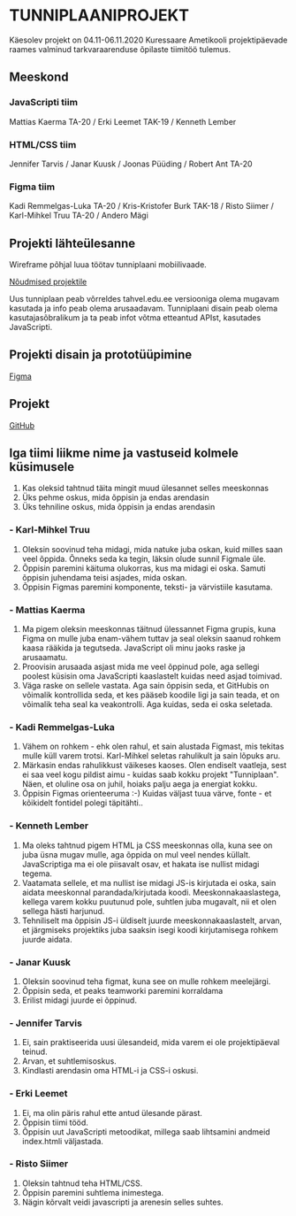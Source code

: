# TUNNIPLAANIPROJEKT
Käesolev projekt on 04.11-06.11.2020 Kuressaare Ametikooli projektipäevade raames valminud tarkvaraarenduse õpilaste tiimitöö tulemus.

## Meeskond
### JavaScripti tiim
Mattias Kaerma TA-20 / Erki Leemet TAK-19 / Kenneth Lember

### HTML/CSS tiim
Jennifer Tarvis / Janar Kuusk / Joonas Püüding / Robert Ant TA-20

### Figma tiim
Kadi Remmelgas-Luka TA-20 / Kris-Kristofer Burk TAK-18 / Risto Siimer / Karl-Mihkel Truu TA-20 / Andero Mägi

## Projekti lähteülesanne
Wireframe põhjal luua töötav tunniplaani mobiilivaade. <br/>

[Nõudmised projektile](https://github.com/kuressaareametikool/tarkvaraprojektid/wiki/2020%E2%88%9521-PROJEKT-nr-2-%E2%80%92-Tahvli-tunniplaan)<br/>

Uus tunniplaan peab võrreldes tahvel.edu.ee versiooniga olema mugavam kasutada ja info peab olema arusaadavam. Tunniplaani disain peab olema kasutajasõbralikum ja ta peab infot võtma etteantud APIst, kasutades JavaScripti.

## Projekti disain ja prototüüpimine
[Figma](https://www.figma.com/file/O0yhjc7zTjdfMnYG9zTAi6/TA-Projekt__20-2__Tunniplaan-wireframe?node-id=6%3A13)

## Projekt
[GitHub](https://github.com/krlmhkl/tunniplaaniprojekt-tiim-v)<br/>

## Iga tiimi liikme nime ja vastuseid kolmele küsimusele
1. Kas oleksid tahtnud täita mingit muud ülesannet selles meeskonnas
2. Üks pehme oskus, mida õppisin ja endas arendasin
3. Üks tehniline oskus, mida õppisin ja endas arendasin

### - Karl-Mihkel Truu
1. Oleksin soovinud teha midagi, mida natuke juba oskan, kuid milles saan veel õppida. Õnneks seda ka tegin, läksin olude sunnil Figmale üle.
2. Õppisin paremini käituma olukorras, kus ma midagi ei oska. Samuti õppisin juhendama teisi asjades, mida oskan.
3. Õppisin Figmas paremini komponente, teksti- ja värvistiile kasutama.

### - Mattias Kaerma
1. Ma pigem oleksin meeskonnas täitnud ülessannet Figma grupis, kuna Figma on mulle juba enam-vähem tuttav ja seal oleksin saanud rohkem kaasa rääkida ja tegutseda. JavaScript oli minu jaoks raske ja arusaamatu.
2. Proovisin arusaada asjast mida me veel õppinud pole, aga sellegi poolest küsisin oma JavaScripti kaaslastelt kuidas need asjad toimivad.
3. Väga raske on sellele vastata. Aga sain õppisin seda, et GitHubis on võimalik kontrollida seda, et kes pääseb koodile ligi ja sain teada, et on võimalik teha seal ka veakontrolli. Aga kuidas, seda ei oska seletada.

### - Kadi Remmelgas-Luka
1. Vähem on rohkem -  ehk olen rahul, et sain alustada Figmast, mis tekitas mulle küll varem trotsi. Karl-Mihkel seletas rahulikult ja sain lõpuks aru.
2. Märkasin endas rahulikkust väikeses kaoses. Olen endiselt vaatleja, sest ei saa veel kogu pildist aimu - kuidas saab kokku projekt "Tunniplaan". Näen, et oluline osa on juhil, hoiaks palju aega ja energiat kokku.
3. Õppisin Figmas orienteeruma :-) Kuidas väljast tuua värve, fonte - et kõikidelt fontidel polegi täpitähti..

### - Kenneth Lember
1. Ma oleks tahtnud pigem HTML ja CSS meeskonnas olla, kuna see on juba üsna mugav mulle, aga õppida on mul veel nendes küllalt. JavaScriptiga ma ei ole piisavalt osav, et hakata ise nullist midagi tegema.
2. Vaatamata sellele, et ma nullist ise midagi JS-is kirjutada ei oska, sain aidata meeskonnal parandada/kirjutada koodi. Meeskonnakaaslastega, kellega varem kokku puutunud pole, suhtlen juba mugavalt, nii et olen sellega hästi harjunud.
3. Tehniliselt ma õppisin JS-i üldiselt juurde meeskonnakaaslastelt, arvan, et järgmiseks projektiks juba saaksin isegi koodi kirjutamisega rohkem juurde aidata.

### - Janar Kuusk
1. Oleksin soovinud teha figmat, kuna see on mulle rohkem meelejärgi.
2. Õppisin seda, et peaks teamworki paremini korraldama
3. Erilist midagi juurde ei õppinud.

### - Jennifer Tarvis
1. Ei, sain praktiseerida uusi ülesandeid, mida varem ei ole projektipäeval teinud.
2. Arvan, et suhtlemisoskus.
3. Kindlasti arendasin oma HTML-i ja CSS-i oskusi.

### - Erki Leemet
1. Ei, ma olin päris rahul ette antud ülesande pärast.
2. Õppisin tiimi tööd.
3. Õppisin uut JavaScripti metoodikat, millega saab lihtsamini andmeid index.htmli väljastada.

### - Risto Siimer
1. Oleksin tahtnud teha HTML/CSS.
2. Õppisin paremini suhtlema inimestega.
3. Nägin kõrvalt veidi javascripti ja arenesin selles suhtes.
